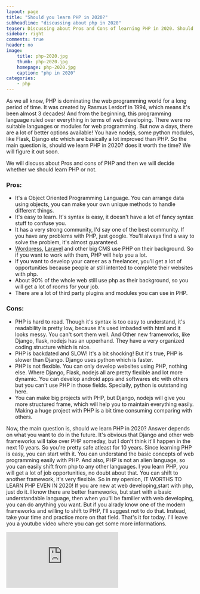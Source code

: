 ```yaml
---
layout: page
title: "Should you learn PHP in 2020?"
subheadline: "discussing about php in 2020"
teaser: Discussing about Pros and Cons of learning PHP in 2020. Should we actually learn PHP in 2020? We will figure it out.  
sidebar: right
comments: true
header: no
image:
    title: php-2020.jpg
    thumb: php-2020.jpg
    homepage: php-2020.jpg
    caption: "php in 2020"
categories: 
    - php
---
```


As we all know, PHP is dominating the web programming world for a long period of time. It was created by Rasmus Lerdorf in 1994, which means it's been almost 3 decades! And from the beginning, this programming language ruled over everything in terms of web developing. There were no suitable languages or modules for web programming. But now a days, there are a lot of better options available! You have nodejs, some python modules, like Flask, Django etc which are basically a lot improved than PHP. So the main question is, should we learn PHP in 2020? does it worth the time? We will figure it out soon.

We will discuss about Pros and cons of PHP and then we will decide whether we should learn PHP or not. 

### Pros:

* It's a Object Oriented Programming Language. You can arrange data using objects, you can make your own unique methods to handle different things. 
* It's easy to learn. It's syntax is easy, it doesn't have a lot of fancy syntax stuff to confuse you.
* It has a very strong community, I'd say one of the best community. If you have any problems with PHP, just google. You'll always find a way to solve the problem, it's almost guaranteed. 
* [Wordpress](https://wordpress.org), [Laravel](https://laravel.com/) and other big CMS use PHP on their background. So if you want to work with them, PHP will help you a lot. 
* If you want to develop your career as a freelancer, you'll get a lot of opportunities because people ar still intented to complete their websites with php. 
* About 90% of the whole web still use php as their background, so you will get a lot of rooms for your job. 
* There are a lot of third party plugins and modules you can use in PHP. 

### Cons: 

* PHP is hard to read. Though it's syntax is too easy to understand, it's readability is pretty low, because it's used imbaded with html and it looks messy. You can't sort them well. And Other new frameworks, like Django, flask, nodejs has an upperhand. They have a very organized coding structure which is nice. 
* PHP is backdated and SLOW! It's a bit shocking! But it's true, PHP is slower than Django. Django uses python which is faster. 
* PHP is not flexible. You can only develop websites using PHP, nothing else. Where Django, Flask, nodejs all are pretty flexible and lot more dynamic. You can develop android apps and softwares etc with others but you can't use PHP in those fields. Specially, python is outstanding here. 
* You can make big projects with PHP, but Django, nodejs will give you more structured frame, which will help you to maintain everything easily. Making a huge project with PHP is a bit time consuming comparing with others. 

Now, the main question is, should we learn PHP in 2020? Answer depends on what you want to do in the future. It's obvious that Django and other web frameworks will take over PHP someday, but I don't think it'll happen in the next 10 years. So you're pretty safe atleast for 10 years. Since learning PHP is easy, you can start with it. You can understand the basic concepts of web programming easily with PHP. And also, PHP is not an alien language, so you can easily shift from php to any other languages. I you learn PHP, you will get a lot of job opportunities, no doubt about that. You can shift to another framework, it's very flexible. So in my openion, IT WORTHS TO LEARN PHP EVEN IN 2020! If you are new at web developing,start with php, just do it. I know there are better frameworks, but start with a basic understandable language, then when you'll be familier with web developing, you can do anything you want. But if you alrady know one of the modern frameworks and willing to shift to PHP, I'll suggest not to do that. Instead, take your time and practice more on that field. That's it for today. I'll leave you a youtube video where you can get some more informations. 

<iframe class="iframe-video"  src="https://www.youtube.com/embed/NNp51W246mk" frameborder="0" allow="accelerometer; autoplay; encrypted-media; gyroscope; picture-in-picture" allowfullscreen></iframe>